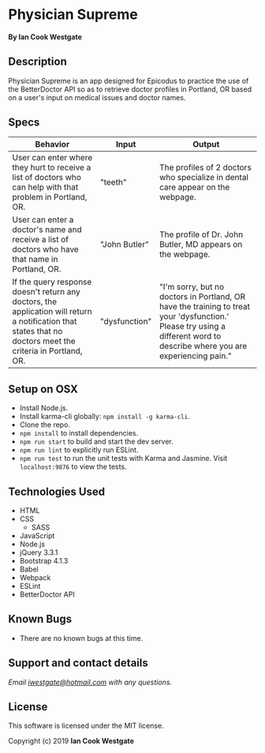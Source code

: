 # Physician Supreme

#### By **Ian Cook Westgate**

## Description

Physician Supreme is an app designed for Epicodus to practice the use of the BetterDoctor API so as to retrieve doctor profiles in Portland, OR based on a user's input on medical issues and doctor names.

## Specs

| Behavior | Input | Output |
|----------|-------|--------|
| User can enter where they hurt to receive a list of doctors who can help with that problem in Portland, OR. | "teeth" | The profiles of 2 doctors who specialize in dental care appear on the webpage. |
| User can enter a doctor's name and receive a list of doctors who have that name in Portland, OR. | "John Butler"| The profile of Dr. John Butler, MD appears on the webpage. |
| If the query response doesn't return any doctors, the application will return a notification that states that no doctors meet the criteria in Portland, OR. | "dysfunction" | "I'm sorry, but no doctors in Portland, OR have the training to treat your 'dysfunction.' Please try using a different word to describe where you are experiencing pain."

## Setup on OSX

* Install Node.js.
* Install karma-cli globally: `npm install -g karma-cli`.
* Clone the repo.
* `npm install` to install dependencies.
* `npm run start` to build and start the dev server.
* `npm run lint` to explicitly run ESLint.
* `npm run test` to run the unit tests with Karma and Jasmine. Visit `localhost:9876` to view the tests.

## Technologies Used

* HTML
* CSS
  * SASS
* JavaScript
* Node.js
* jQuery 3.3.1
* Bootstrap 4.1.3
* Babel
* Webpack
* ESLint
* BetterDoctor API

## Known Bugs

* There are no known bugs at this time.

## Support and contact details

_Email iwestgate@hotmail.com with any questions._

## License

This software is licensed under the MIT license.

Copyright (c) 2019 **Ian Cook Westgate**
